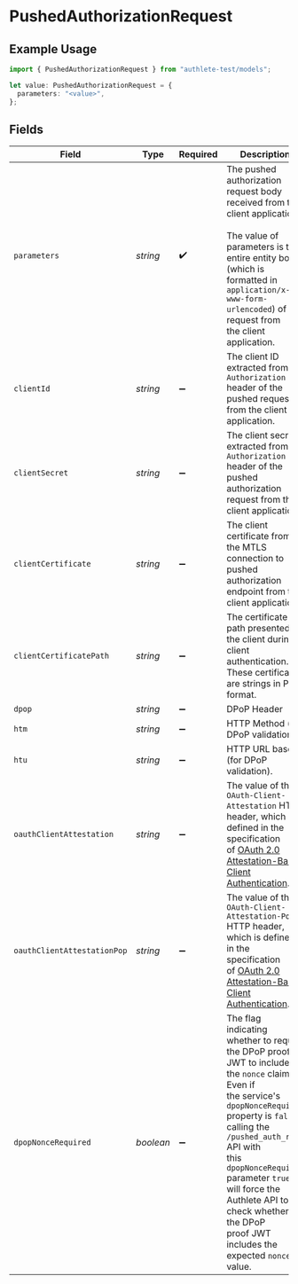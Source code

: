 # PushedAuthorizationRequest

## Example Usage

```typescript
import { PushedAuthorizationRequest } from "authlete-test/models";

let value: PushedAuthorizationRequest = {
  parameters: "<value>",
};
```

## Fields

| Field                                                                                                                                                                                                                                                                                                                                          | Type                                                                                                                                                                                                                                                                                                                                           | Required                                                                                                                                                                                                                                                                                                                                       | Description                                                                                                                                                                                                                                                                                                                                    |
| ---------------------------------------------------------------------------------------------------------------------------------------------------------------------------------------------------------------------------------------------------------------------------------------------------------------------------------------------- | ---------------------------------------------------------------------------------------------------------------------------------------------------------------------------------------------------------------------------------------------------------------------------------------------------------------------------------------------- | ---------------------------------------------------------------------------------------------------------------------------------------------------------------------------------------------------------------------------------------------------------------------------------------------------------------------------------------------- | ---------------------------------------------------------------------------------------------------------------------------------------------------------------------------------------------------------------------------------------------------------------------------------------------------------------------------------------------- |
| `parameters`                                                                                                                                                                                                                                                                                                                                   | *string*                                                                                                                                                                                                                                                                                                                                       | :heavy_check_mark:                                                                                                                                                                                                                                                                                                                             | The pushed authorization request body received from the client application.<br/><br/>The value of parameters is the entire entity body (which is formatted in `application/x-www-form-urlencoded`) of the request from<br/>the client application.<br/>                                                                                        |
| `clientId`                                                                                                                                                                                                                                                                                                                                     | *string*                                                                                                                                                                                                                                                                                                                                       | :heavy_minus_sign:                                                                                                                                                                                                                                                                                                                             | The client ID extracted from `Authorization` header of the pushed request from the client application.<br/>                                                                                                                                                                                                                                    |
| `clientSecret`                                                                                                                                                                                                                                                                                                                                 | *string*                                                                                                                                                                                                                                                                                                                                       | :heavy_minus_sign:                                                                                                                                                                                                                                                                                                                             | The client secret extracted from `Authorization` header of the pushed authorization request from the client application.<br/>                                                                                                                                                                                                                  |
| `clientCertificate`                                                                                                                                                                                                                                                                                                                            | *string*                                                                                                                                                                                                                                                                                                                                       | :heavy_minus_sign:                                                                                                                                                                                                                                                                                                                             | The client certificate from the MTLS connection to pushed authorization endpoint from the client application.                                                                                                                                                                                                                                  |
| `clientCertificatePath`                                                                                                                                                                                                                                                                                                                        | *string*                                                                                                                                                                                                                                                                                                                                       | :heavy_minus_sign:                                                                                                                                                                                                                                                                                                                             | The certificate path presented by the client during client authentication. These certificates are strings in PEM format.<br/>                                                                                                                                                                                                                  |
| `dpop`                                                                                                                                                                                                                                                                                                                                         | *string*                                                                                                                                                                                                                                                                                                                                       | :heavy_minus_sign:                                                                                                                                                                                                                                                                                                                             | DPoP Header<br/>                                                                                                                                                                                                                                                                                                                               |
| `htm`                                                                                                                                                                                                                                                                                                                                          | *string*                                                                                                                                                                                                                                                                                                                                       | :heavy_minus_sign:                                                                                                                                                                                                                                                                                                                             | HTTP Method (for DPoP validation).<br/>                                                                                                                                                                                                                                                                                                        |
| `htu`                                                                                                                                                                                                                                                                                                                                          | *string*                                                                                                                                                                                                                                                                                                                                       | :heavy_minus_sign:                                                                                                                                                                                                                                                                                                                             | HTTP URL base (for DPoP validation).<br/>                                                                                                                                                                                                                                                                                                      |
| `oauthClientAttestation`                                                                                                                                                                                                                                                                                                                       | *string*                                                                                                                                                                                                                                                                                                                                       | :heavy_minus_sign:                                                                                                                                                                                                                                                                                                                             | The value of the `OAuth-Client-Attestation` HTTP header, which is defined in the specification<br/>of [OAuth 2.0 Attestation-Based Client Authentication](https://datatracker.ietf.org/doc/draft-ietf-oauth-attestation-based-client-auth/).<br/>                                                                                              |
| `oauthClientAttestationPop`                                                                                                                                                                                                                                                                                                                    | *string*                                                                                                                                                                                                                                                                                                                                       | :heavy_minus_sign:                                                                                                                                                                                                                                                                                                                             | The value of the `OAuth-Client-Attestation-PoP` HTTP header, which is defined in the specification<br/>of [OAuth 2.0 Attestation-Based Client Authentication](https://datatracker.ietf.org/doc/draft-ietf-oauth-attestation-based-client-auth/).<br/>                                                                                          |
| `dpopNonceRequired`                                                                                                                                                                                                                                                                                                                            | *boolean*                                                                                                                                                                                                                                                                                                                                      | :heavy_minus_sign:                                                                                                                                                                                                                                                                                                                             | The flag indicating whether to require the DPoP proof JWT to include the `nonce` claim. Even if<br/>the service's `dpopNonceRequired` property is `false`, calling the `/pushed_auth_req` API with<br/>this `dpopNonceRequired` parameter `true` will force the Authlete API to check whether the DPoP<br/>proof JWT includes the expected `nonce` value.<br/> |